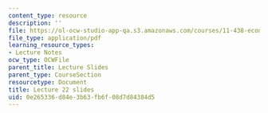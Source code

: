 ```yaml
---
content_type: resource
description: ''
file: https://ol-ocw-studio-app-qa.s3.amazonaws.com/courses/11-438-economic-development-planning-spring-2020/0e265336d84e3b63fb6f08d7d84384d5_MIT11_438s20_lec22.pdf
file_type: application/pdf
learning_resource_types:
- Lecture Notes
ocw_type: OCWFile
parent_title: Lecture Slides
parent_type: CourseSection
resourcetype: Document
title: Lecture 22 slides
uid: 0e265336-d84e-3b63-fb6f-08d7d84384d5
---
```

